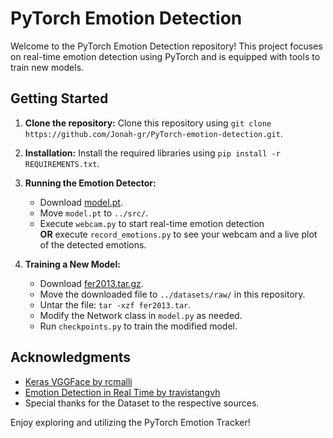 # PyTorch Emotion Detection

Welcome to the PyTorch Emotion Detection repository! This project focuses on real-time emotion detection using PyTorch and is equipped with tools to train new models.

## Getting Started

1. **Clone the repository:** Clone this repository using `git clone https://github.com/Jonah-gr/PyTorch-emotion-detection.git`.
2. **Installation:** Install the required libraries using `pip install -r REQUIREMENTS.txt`.
3. **Running the Emotion Detector:** 
   - Download [model.pt](https://1drv.ms/u/s!AtugCP0Mx48phOwKPvDIkmIC81-6oA?e=47oA9N).
   - Move `model.pt` to `../src/`.
   - Execute `webcam.py` to start real-time emotion detection\
      **OR** execute `record_emotions.py` to see your webcam and a live plot of the detected emotions.


4. **Training a New Model:**
   - Download [fer2013.tar.gz](https://www.kaggle.com/c/challenges-in-representation-learning-facial-expression-recognition-challenge/data?select=fer2013.tar.gz).
   - Move the downloaded file to `../datasets/raw/` in this repository.
   - Untar the file: `tar -xzf fer2013.tar`.
   - Modify the Network class in `model.py` as needed.
   - Run `checkpoints.py` to train the modified model.

## Acknowledgments

- [Keras VGGFace by rcmalli](https://github.com/rcmalli/keras-vggface)
- [Emotion Detection in Real Time by travistangvh](https://github.com/travistangvh/emotion-detection-in-real-time)
- Special thanks for the Dataset to the respective sources.

Enjoy exploring and utilizing the PyTorch Emotion Tracker!
